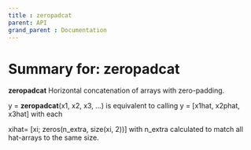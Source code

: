 ```yaml
---
title : zeropadcat
parent: API
grand_parent : Documentation
---
```

# Summary for: **zeropadcat**

**zeropadcat** Horizontal concatenation of arrays with zero-padding.

y = **zeropadcat**(x1, x2, x3, ...) is equivalent to calling
y = [x1hat, x2phat, x3hat] with each

xihat= [xi; zeros(n_extra, size(xi, 2))] with n_extra calculated to
match all hat-arrays to the same size.

